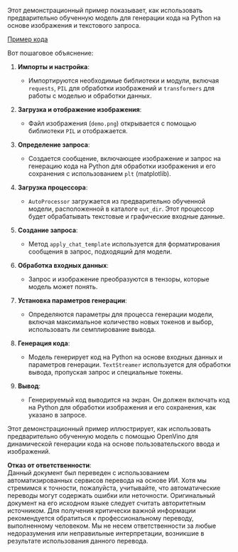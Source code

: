 Этот демонстрационный пример показывает, как использовать предварительно обученную модель для генерации кода на Python на основе изображения и текстового запроса.

[Пример кода](../../../../../../code/06.E2E/E2E_OpenVino_Phi3-vision.ipynb)

Вот пошаговое объяснение:

1. **Импорты и настройка**:
   - Импортируются необходимые библиотеки и модули, включая `requests`, `PIL` для обработки изображений и `transformers` для работы с моделью и обработки данных.

2. **Загрузка и отображение изображения**:
   - Файл изображения (`demo.png`) открывается с помощью библиотеки `PIL` и отображается.

3. **Определение запроса**:
   - Создается сообщение, включающее изображение и запрос на генерацию кода на Python для обработки изображения и его сохранения с использованием `plt` (matplotlib).

4. **Загрузка процессора**:
   - `AutoProcessor` загружается из предварительно обученной модели, расположенной в каталоге `out_dir`. Этот процессор будет обрабатывать текстовые и графические входные данные.

5. **Создание запроса**:
   - Метод `apply_chat_template` используется для форматирования сообщения в запрос, подходящий для модели.

6. **Обработка входных данных**:
   - Запрос и изображение преобразуются в тензоры, которые модель может понять.

7. **Установка параметров генерации**:
   - Определяются параметры для процесса генерации модели, включая максимальное количество новых токенов и выбор, использовать ли семплирование вывода.

8. **Генерация кода**:
   - Модель генерирует код на Python на основе входных данных и параметров генерации. `TextStreamer` используется для обработки вывода, пропуская запрос и специальные токены.

9. **Вывод**:
   - Генерируемый код выводится на экран. Он должен включать код на Python для обработки изображения и его сохранения, как указано в запросе.

Этот демонстрационный пример иллюстрирует, как использовать предварительно обученную модель с помощью OpenVino для динамической генерации кода на основе пользовательского ввода и изображений.

**Отказ от ответственности**:  
Данный документ был переведен с использованием автоматизированных сервисов перевода на основе ИИ. Хотя мы стремимся к точности, пожалуйста, учитывайте, что автоматические переводы могут содержать ошибки или неточности. Оригинальный документ на его исходном языке следует считать авторитетным источником. Для получения критически важной информации рекомендуется обратиться к профессиональному переводу, выполненному человеком. Мы не несем ответственности за любые недоразумения или неправильные интерпретации, возникшие в результате использования данного перевода.